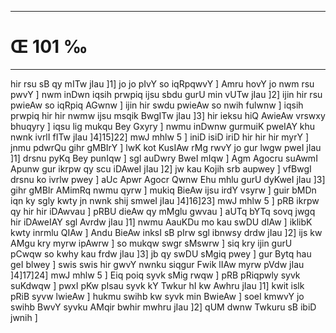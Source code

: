 ___
# Œ 101 ‰
---
hir rsu sB qy mITw jIau ]1] jo jo pIvY so iqRpqwvY ] Amru hovY jo nwm
rsu pwvY ] nwm inDwn iqsih prwpiq ijsu sbdu gurU min vUTw jIau ]2]
ijin hir rsu pwieAw so iqRpiq AGwnw ] ijin hir swdu pwieAw so nwih
fulwnw ] iqsih prwpiq hir hir nwmw ijsu msqik BwgITw jIau ]3] hir
ieksu hiQ AwieAw vrswxy bhuqyry ] iqsu lig mukqu Bey Gxyry ] nwmu
inDwnw gurmuiK pweIAY khu nwnk ivrlI fITw jIau ]4]15]22] mwJ
mhlw 5 ] iniD isiD iriD hir hir hir myrY ] jnmu pdwrQu gihr gMBIrY
] lwK kot KusIAw rMg rwvY jo gur lwgw pweI jIau ]1] drsnu pyKq Bey
punIqw ] sgl auDwry BweI mIqw ] Agm Agocru suAwmI Apunw gur ikrpw
qy scu iDAweI jIau ]2] jw kau Kojih srb aupwey ] vfBwgI drsnu ko
ivrlw pwey ] aUc Apwr Agocr Qwnw Ehu mhlu gurU dyKweI jIau ]3]
gihr gMBIr AMimRq nwmu qyrw ] mukiq BieAw ijsu irdY vsyrw ] guir bMDn
iqn ky sgly kwty jn nwnk shij smweI jIau ]4]16]23] mwJ mhlw 5
] pRB ikrpw qy hir hir iDAwvau ] pRBU dieAw qy mMglu gwvau ] aUTq
bYTq sovq jwgq hir iDAweIAY sgl Avrdw jIau ]1] nwmu AauKDu mo
kau swDU dIAw ] iklibK kwty inrmlu QIAw ] Andu BieAw inksI sB
pIrw sgl ibnwsy drdw jIau ]2] ijs kw AMgu kry myrw ipAwrw ] so
mukqw swgr sMswrw ] siq kry ijin gurU pCwqw so kwhy kau frdw jIau
]3] jb qy swDU sMgiq pwey ] gur Bytq hau geI blwey ] swis swis hir
gwvY nwnku siqgur Fwik lIAw myrw pVdw jIau ]4]17]24] mwJ mhlw 5
] Eiq poiq syvk sMig rwqw ] pRB pRiqpwly syvk suKdwqw ] pwxI pKw
pIsau syvk kY Twkur hI kw Awhru jIau ]1] kwit islk pRiB syvw lwieAw
] hukmu swihb kw syvk min BwieAw ] soeI kmwvY jo swihb BwvY syvku
AMqir bwhir mwhru jIau ]2] qUM dwnw Twkuru sB ibiD jwnih ]
####
